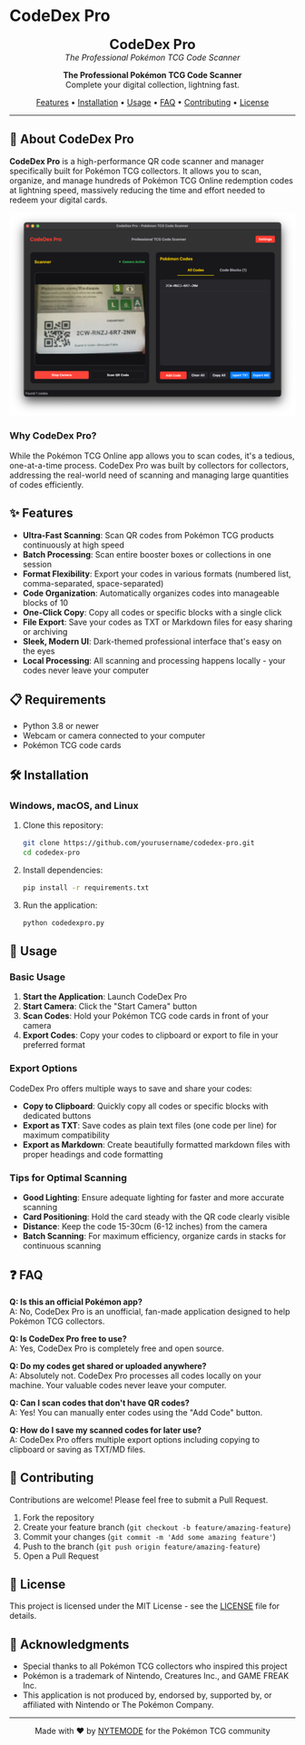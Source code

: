 # CodeDex Pro

<p align="center">
  <!-- Logo placeholder: Create a logo.png file in the assets directory -->
  <!-- <img src="assets/logo.png" alt="CodeDex Pro Logo" width="300"> -->
  <strong style="font-size: 24px;">CodeDex Pro</strong><br>
  <em>The Professional Pokémon TCG Code Scanner</em>
</p>

<p align="center">
  <strong>The Professional Pokémon TCG Code Scanner</strong><br>
  Complete your digital collection, lightning fast.
</p>

<p align="center">
  <a href="#features">Features</a> •
  <a href="#installation">Installation</a> •
  <a href="#usage">Usage</a> •
  <a href="#faq">FAQ</a> •
  <a href="#contributing">Contributing</a> •
  <a href="#license">License</a>
</p>

---

## 🚀 About CodeDex Pro

**CodeDex Pro** is a high-performance QR code scanner and manager specifically built for Pokémon TCG collectors. It allows you to scan, organize, and manage hundreds of Pokémon TCG Online redemption codes at lightning speed, massively reducing the time and effort needed to redeem your digital cards.

<p align="center">
  <img src="assets/screenshot.png" alt="CodeDex Pro Screenshot" width="800">
</p>

### Why CodeDex Pro?

While the Pokémon TCG Online app allows you to scan codes, it's a tedious, one-at-a-time process. CodeDex Pro was built by collectors for collectors, addressing the real-world need of scanning and managing large quantities of codes efficiently.

## ✨ Features

- **Ultra-Fast Scanning**: Scan QR codes from Pokémon TCG products continuously at high speed
- **Batch Processing**: Scan entire booster boxes or collections in one session
- **Format Flexibility**: Export your codes in various formats (numbered list, comma-separated, space-separated)
- **Code Organization**: Automatically organizes codes into manageable blocks of 10
- **One-Click Copy**: Copy all codes or specific blocks with a single click
- **File Export**: Save your codes as TXT or Markdown files for easy sharing or archiving
- **Sleek, Modern UI**: Dark-themed professional interface that's easy on the eyes
- **Local Processing**: All scanning and processing happens locally - your codes never leave your computer

## 📋 Requirements

- Python 3.8 or newer
- Webcam or camera connected to your computer
- Pokémon TCG code cards

## 🛠️ Installation

### Windows, macOS, and Linux

1. Clone this repository:
   ```bash
   git clone https://github.com/yourusername/codedex-pro.git
   cd codedex-pro
   ```

2. Install dependencies:
   ```bash
   pip install -r requirements.txt
   ```

3. Run the application:
   ```bash
   python codedexpro.py
   ```

## 📖 Usage

### Basic Usage

1. **Start the Application**: Launch CodeDex Pro
2. **Start Camera**: Click the "Start Camera" button
3. **Scan Codes**: Hold your Pokémon TCG code cards in front of your camera
4. **Export Codes**: Copy your codes to clipboard or export to file in your preferred format

### Export Options

CodeDex Pro offers multiple ways to save and share your codes:

- **Copy to Clipboard**: Quickly copy all codes or specific blocks with dedicated buttons
- **Export as TXT**: Save codes as plain text files (one code per line) for maximum compatibility
- **Export as Markdown**: Create beautifully formatted markdown files with proper headings and code formatting

### Tips for Optimal Scanning

- **Good Lighting**: Ensure adequate lighting for faster and more accurate scanning
- **Card Positioning**: Hold the card steady with the QR code clearly visible
- **Distance**: Keep the code 15-30cm (6-12 inches) from the camera
- **Batch Scanning**: For maximum efficiency, organize cards in stacks for continuous scanning

## ❓ FAQ

**Q: Is this an official Pokémon app?**  
A: No, CodeDex Pro is an unofficial, fan-made application designed to help Pokémon TCG collectors.

**Q: Is CodeDex Pro free to use?**  
A: Yes, CodeDex Pro is completely free and open source.

**Q: Do my codes get shared or uploaded anywhere?**  
A: Absolutely not. CodeDex Pro processes all codes locally on your machine. Your valuable codes never leave your computer.

**Q: Can I scan codes that don't have QR codes?**  
A: Yes! You can manually enter codes using the "Add Code" button.

**Q: How do I save my scanned codes for later use?**  
A: CodeDex Pro offers multiple export options including copying to clipboard or saving as TXT/MD files.

## 🤝 Contributing

Contributions are welcome! Please feel free to submit a Pull Request.

1. Fork the repository
2. Create your feature branch (`git checkout -b feature/amazing-feature`)
3. Commit your changes (`git commit -m 'Add some amazing feature'`)
4. Push to the branch (`git push origin feature/amazing-feature`)
5. Open a Pull Request

## 📜 License

This project is licensed under the MIT License - see the [LICENSE](LICENSE) file for details.

## 🙏 Acknowledgments

- Special thanks to all Pokémon TCG collectors who inspired this project
- Pokémon is a trademark of Nintendo, Creatures Inc., and GAME FREAK Inc.
- This application is not produced by, endorsed by, supported by, or affiliated with Nintendo or The Pokémon Company.

---

<p align="center">
  Made with ❤️ by <a href="https://nytemode.com">NYTEMODE</a> for the Pokémon TCG community
</p> 